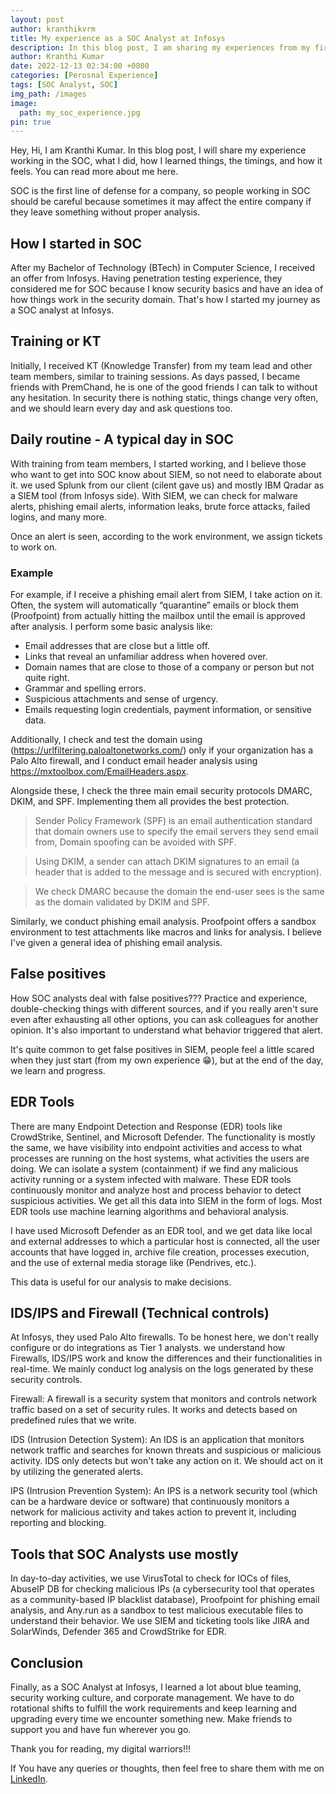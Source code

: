 ```yaml
---
layout: post
author: kranthikvrm
title: My experience as a SOC Analyst at Infosys
description: In this blog post, I am sharing my experiences from my first year at RGUKT Nuzvid, where I experienced new faces, challenges, and exciting opportunities on my journey towards becoming an engineer.
author: Kranthi Kumar
date: 2022-12-13 02:34:00 +0800
categories: [Perosnal Experience]
tags: [SOC Analyst, SOC]
img_path: /images
image:
  path: my_soc_experience.jpg
pin: true
---
```


Hey, Hi, I am Kranthi Kumar. In this blog post, I will share my experience working in the SOC, what I did, how I learned things, the timings, and how it feels. You can read more about me here.

SOC is the first line of defense for a company, so people working in SOC should be careful because sometimes it may affect the entire company if they leave something without proper analysis.

## How I started in SOC

After my Bachelor of Technology (BTech) in Computer Science, I received an offer from Infosys. Having penetration testing experience, they considered me for SOC because I know security basics and have an idea of how things work in the security domain. That's how I started my journey as a SOC analyst at Infosys.

## Training or KT

Initially, I received KT (Knowledge Transfer) from my team lead and other team members, similar to training sessions. As days passed, I became friends with PremChand, he is one of the good friends I can talk to without any hesitation. In security there is nothing static, things change very often, and we should learn every day and ask questions too.

## Daily routine - A typical day in SOC

With training from team members, I started working, and I believe those who want to get into SOC know about SIEM, so not need to elaborate about it. we used Splunk from our client (cilent gave us) and mostly IBM Qradar as a SIEM tool (from Infosys side). With SIEM, we can check for malware alerts, phishing email alerts, information leaks, brute force attacks, failed logins, and many more.

Once an alert is seen, according to the work environment, we assign tickets to work on. 

### Example

For example, if I receive a phishing email alert from SIEM, I take action on it. Often, the system will automatically “quarantine” emails or block them (Proofpoint) from actually hitting the mailbox until the email is approved after analysis. I perform some basic analysis like:

- Email addresses that are close but a little off.
- Links that reveal an unfamiliar address when hovered over.
- Domain names that are close to those of a company or person but not quite right.
- Grammar and spelling errors.
- Suspicious attachments and sense of urgency.
- Emails requesting login credentials, payment information, or sensitive data.
  
Additionally, I check and test the domain using (https://urlfiltering.paloaltonetworks.com/) only if your organization has a Palo Alto firewall, and I conduct email header analysis using https://mxtoolbox.com/EmailHeaders.aspx.

Alongside these, I check the three main email security protocols DMARC, DKIM, and SPF. Implementing them all provides the best protection.

> Sender Policy Framework (SPF) is an email authentication standard that domain owners use to specify the email servers they send email from, Domain spoofing can be avoided with SPF.

> Using DKIM, a sender can attach DKIM signatures to an email (a header that is added to the message and is secured with encryption).

> We check DMARC because the domain the end-user sees is the same as the domain validated by DKIM and SPF.

Similarly, we conduct phishing email analysis. Proofpoint offers a sandbox environment to test attachments like macros and links for analysis. I believe I've given a general idea of phishing email analysis.

## False positives

How SOC analysts deal with false positives??? Practice and experience, double-checking things with different sources, and if you really aren't sure even after exhausting all other options, you can ask colleagues for another opinion. It's also important to understand what behavior triggered that alert.

It's quite common to get false positives in SIEM, people feel a little scared when they just start (from my own experience 😁), but at the end of the day, we learn and progress.

## EDR Tools

There are many Endpoint Detection and Response (EDR) tools like CrowdStrike, Sentinel, and Microsoft Defender. The functionality is mostly the same, we have visibility into endpoint activities and access to what processes are running on the host systems, what activities the users are doing. We can isolate a system (containment) if we find any malicious activity running or a system infected with malware. These EDR tools continuously monitor and analyze host and process behavior to detect suspicious activities. We get all this data into SIEM in the form of logs. Most EDR tools use machine learning algorithms and behavioral analysis.

I have used Microsoft Defender as an EDR tool, and we get data like local and external addresses to which a particular host is connected, all the user accounts that have logged in, archive file creation, processes execution, and the use of external media storage like (Pendrives, etc.).

This data is useful for our analysis to make decisions.

## IDS/IPS and Firewall (Technical controls)

At Infosys, they used Palo Alto firewalls. To be honest here, we don't really configure or do integrations as Tier 1 analysts. we understand how Firewalls, IDS/IPS work and know the differences and their functionalities in real-time. We mainly conduct log analysis on the logs generated by these security controls.

Firewall: A firewall is a security system that monitors and controls network traffic based on a set of security rules. It works and detects based on predefined rules that we write.
  
IDS (Intrusion Detection System): An IDS is an application that monitors network traffic and searches for known threats and suspicious or malicious activity. IDS only detects but won't take any action on it. We should act on it by utilizing the generated alerts.
  
IPS (Intrusion Prevention System): An IPS is a network security tool (which can be a hardware device or software) that continuously monitors a network for malicious activity and takes action to prevent it, including reporting and blocking.

## Tools that SOC Analysts use mostly

In day-to-day activities, we use VirusTotal to check for IOCs of files, AbuseIP DB for checking malicious IPs (a cybersecurity tool that operates as a community-based IP blacklist database), Proofpoint for phishing email analysis, and Any.run as a sandbox to test malicious executable files to understand their behavior. We use SIEM and ticketing tools like JIRA and SolarWinds, Defender 365 and CrowdStrike for EDR.

## Conclusion

Finally, as a SOC Analyst at Infosys, I learned a lot about blue teaming, security working culture, and corporate management. We have to do rotational shifts to fulfill the work requirements and keep learning and upgrading every time we encounter something new. Make friends to support you and have fun wherever you go.

Thank you for reading, my digital warriors!!!

If You have any queries or thoughts, then feel free to share them with me on <a href="https://www.linkedin.com/in/kranthi-kumar-manda/">LinkedIn</a>.
